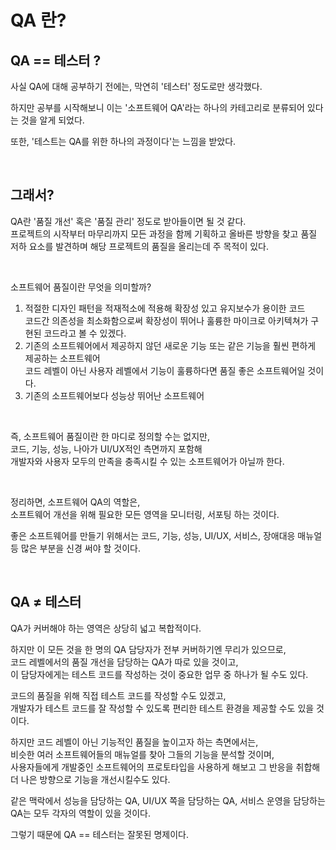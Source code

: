 # QA 란?

## QA == 테스터 ?

사실 QA에 대해 공부하기 전에는, 막연히 '테스터' 정도로만 생각했다.

하지만 공부를 시작해보니 이는 '소프트웨어 QA'라는 하나의 카테고리로 분류되어 있다는 것을 알게 되었다.

또한, '테스트는 QA를 위한 하나의 과정이다'는 느낌을 받았다.

&nbsp;

## 그래서?

QA란 '품질 개선' 혹은 '품질 관리' 정도로 받아들이면 될 것 같다.  
프로젝트의 시작부터 마무리까지 모든 과정을 함께 기획하고 올바른 방향을 찾고 품질 저하 요소를 발견하며 해당 프로젝트의 품질을 올리는데 주 목적이 있다.

&nbsp;

소프트웨어 품질이란 무엇을 의미할까?

1. 적절한 디자인 패턴을 적재적소에 적용해 확장성 있고 유지보수가 용이한 코드  
코드간 의존성을 최소화함으로써 확장성이 뛰어나 훌륭한 마이크로 아키텍쳐가 구현된 코드라고 볼 수 있겠다.
2. 기존의 소프트웨어에서 제공하지 않던 새로운 기능 또는 같은 기능을 훨씬 편하게 제공하는 소프트웨어  
코드 레벨이 아닌 사용자 레벨에서 기능이 훌륭하다면 품질 좋은 소프트웨어일 것이다.
3. 기존의 소프트웨어보다 성능상 뛰어난 소프트웨어  

&nbsp;

즉, 소프트웨어 품질이란 한 마디로 정의할 수는 없지만,  
코드, 기능, 성능, 나아가 UI/UX적인 측면까지 포함해  
개발자와 사용자 모두의 만족을 충족시킬 수 있는 소프트웨어가 아닐까 한다.

&nbsp;

정리하면, 소프트웨어 QA의 역할은,  
소프트웨어 개선을 위해 필요한 모든 영역을 모니터링, 서포팅 하는 것이다.

좋은 소프트웨어를 만들기 위해서는 코드, 기능, 성능, UI/UX, 서비스, 장애대응 매뉴얼 등 많은 부분을 신경 써야 할 것이다.

&nbsp;

## QA ≠ 테스터

QA가 커버해야 하는 영역은 상당히 넓고 복합적이다.

하지만 이 모든 것을 한 명의 QA 담당자가 전부 커버하기엔 무리가 있으므로,  
코드 레벨에서의 품질 개선을 담당하는 QA가 따로 있을 것이고,  
이 담당자에게는 테스트 코드를 작성하는 것이 중요한 업무 중 하나가 될 수도 있다.

코드의 품질을 위해 직접 테스트 코드를 작성할 수도 있겠고,  
개발자가 테스트 코드를 잘 작성할 수 있도록 편리한 테스트 환경을 제공할 수도 있을 것이다.

하지만 코드 레벨이 아닌 기능적인 품질을 높이고자 하는 측면에서는,  
비슷한 여러 소프트웨어들의 매뉴얼를 찾아 그들의 기능을 분석할 것이며,  
사용자들에게 개발중인 소프트웨어의 프로토타입을 사용하게 해보고 그 반응을 취합해 더 나은 방향으로 기능을 개선시킬수도 있다.

같은 맥락에서 성능을 담당하는 QA, UI/UX 쪽을 담당하는 QA, 서비스 운영을 담당하는 QA는 모두 각자의 역할이 있을 것이다.

그렇기 때문에 QA == 테스터는 잘못된 명제이다.
